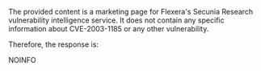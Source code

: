 The provided content is a marketing page for Flexera's Secunia Research vulnerability intelligence service. It does not contain any specific information about CVE-2003-1185 or any other vulnerability.

Therefore, the response is:

NOINFO